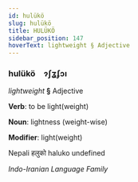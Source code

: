 ```yaml
---
id: hulükö
slug: hulükö
title: HULÜKÖ
sidebar_position: 147
hoverText: lightweight § Adjective
---
```


### hulükö&emsp;<span kind="abugida">ɂʃʓʄɔı</span>

*lightweight* **§** Adjective

**Verb**: to be light(weight)

**Noun**: lightness (weight-wise)

**Modifier**: light(weight)

Nepali हलुको haluko undefined

*Indo-Iranian Language Family*